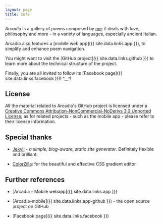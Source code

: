 ```yaml
---
layout: page
title: Info
---
```



*Arcadia* is a gallery of poems composed by [me](https://gianlucacosta.info/about): it deals with love, philosophy and more - in a variety of languages, especially ancient Italian.

Arcadia also features a [mobile web app]({{ site.data.links.app }}), to simplify and enhance poem navigation.

You might want to visit the [GitHub project]({{ site.data.links.github }}) to learn more about the technical structure of the project.

Finally, you are all invited to follow its [Facebook page]({{ site.data.links.facebook }})! ^\_\_^!


## License

All the material related to Arcadia's GitHub project is licensed under a [Creative Commons Attribution-NonCommercial-NoDerivs 3.0 Unported License](https://creativecommons.org/licenses/by-nc-nd/3.0/); as for related projects - such as the mobile app - please refer to their license information.



## Special thanks

* [Jekyll](https://jekyllrb.com/) - *a simple, blog-aware, static site generator*. Definitely flexible and brilliant.

* [ColorZilla](http://www.colorzilla.com/gradient-editor/): for the beautiful and effective CSS gradient editor


## Further references

* [Arcadia - Mobile webapp]({{ site.data.links.app }})

* [Arcadia-mobile]({{ site.data.links.app-github }}) - the open source project on GitHub

* [Facebook page]({{ site.data.links.facebook }})